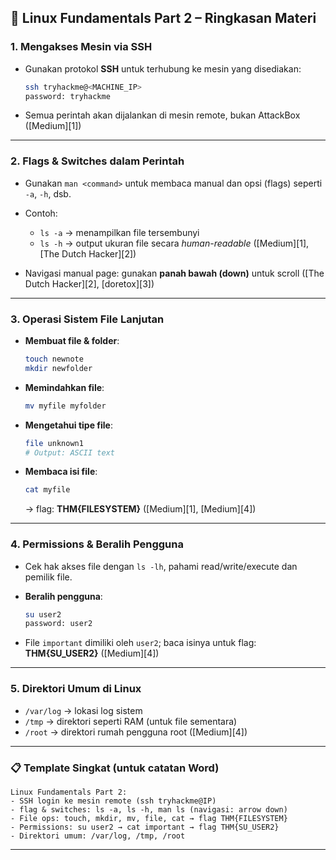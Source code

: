 ## 🐧 Linux Fundamentals Part 2 – Ringkasan Materi

### 1. Mengakses Mesin via SSH

* Gunakan protokol **SSH** untuk terhubung ke mesin yang disediakan:

  ```bash
  ssh tryhackme@<MACHINE_IP>
  password: tryhackme
  ```
* Semua perintah akan dijalankan di mesin remote, bukan AttackBox ([Medium][1])

---

### 2. Flags & Switches dalam Perintah

* Gunakan `man <command>` untuk membaca manual dan opsi (flags) seperti `-a`, `-h`, dsb.
* Contoh:

  * `ls -a` → menampilkan file tersembunyi
  * `ls -h` → output ukuran file secara *human-readable* ([Medium][1], [The Dutch Hacker][2])
* Navigasi manual page: gunakan **panah bawah (down)** untuk scroll ([The Dutch Hacker][2], [doretox][3])

---

### 3. Operasi Sistem File Lanjutan

* **Membuat file & folder**:

  ```bash
  touch newnote
  mkdir newfolder
  ```
* **Memindahkan file**:

  ```bash
  mv myfile myfolder
  ```
* **Mengetahui tipe file**:

  ```bash
  file unknown1
  # Output: ASCII text
  ```
* **Membaca isi file**:

  ```bash
  cat myfile
  ```

  → flag: **THM{FILESYSTEM}** ([Medium][1], [Medium][4])

---

### 4. Permissions & Beralih Pengguna

* Cek hak akses file dengan `ls -lh`, pahami read/write/execute dan pemilik file.
* **Beralih pengguna**:

  ```bash
  su user2
  password: user2
  ```
* File `important` dimiliki oleh `user2`; baca isinya untuk flag: **THM{SU\_USER2}** ([Medium][4])

---

### 5. Direktori Umum di Linux

* `/var/log` → lokasi log sistem
* `/tmp` → direktori seperti RAM (untuk file sementara)
* `/root` → direktori rumah pengguna root ([Medium][4])

---

### 📋 Template Singkat (untuk catatan Word)

```
Linux Fundamentals Part 2:
- SSH login ke mesin remote (ssh tryhackme@IP)
- flag & switches: ls -a, ls -h, man ls (navigasi: arrow down)
- File ops: touch, mkdir, mv, file, cat → flag THM{FILESYSTEM}
- Permissions: su user2 → cat important → flag THM{SU_USER2}
- Direktori umum: /var/log, /tmp, /root
```

---
